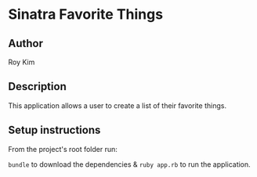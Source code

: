 # Sinatra Favorite Things

## Author
Roy Kim

## Description
This application allows a user to create a list of their favorite things.

## Setup instructions
From the project's root folder run:

`bundle` to download the dependencies & `ruby app.rb` to run the application.
